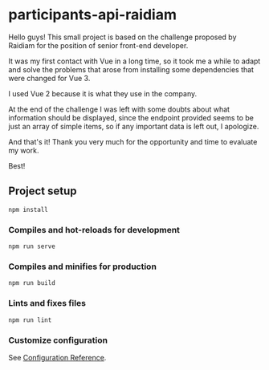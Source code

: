 # participants-api-raidiam

Hello guys! This small project is based on the challenge proposed by Raidiam for the position of senior front-end developer.

It was my first contact with Vue in a long time, so it took me a while to adapt and solve the problems that arose from installing some dependencies that were changed for Vue 3.

I used Vue 2 because it is what they use in the company.

At the end of the challenge I was left with some doubts about what information should be displayed, since the endpoint provided seems to be just an array of simple items, so if any important data is left out, I apologize.

And that's it! Thank you very much for the opportunity and time to evaluate my work.

Best!

## Project setup
```
npm install
```
### Compiles and hot-reloads for development
```
npm run serve
```
### Compiles and minifies for production
```
npm run build
```
### Lints and fixes files
```
npm run lint
```
### Customize configuration
See [Configuration Reference](https://cli.vuejs.org/config/).
